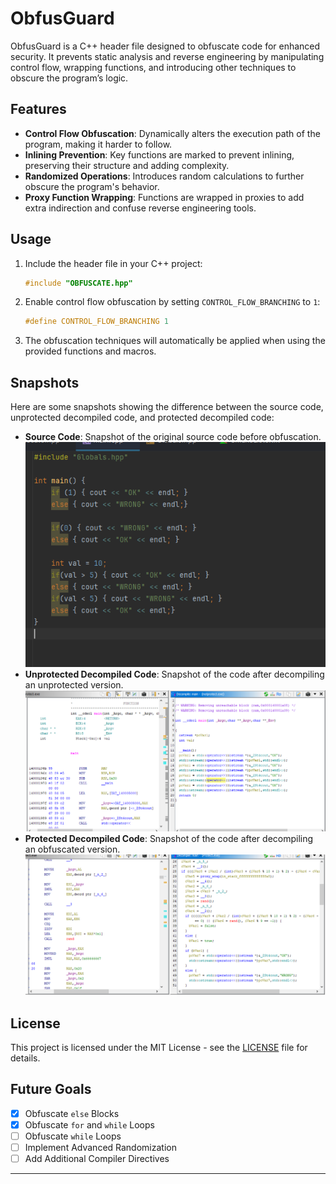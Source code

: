 # ObfusGuard

ObfusGuard is a C++ header file designed to obfuscate code for enhanced security. It prevents static analysis and reverse engineering by manipulating control flow, wrapping functions, and introducing other techniques to obscure the program’s logic.

## Features

- **Control Flow Obfuscation**: Dynamically alters the execution path of the program, making it harder to follow.
- **Inlining Prevention**: Key functions are marked to prevent inlining, preserving their structure and adding complexity.
- **Randomized Operations**: Introduces random calculations to further obscure the program's behavior.
- **Proxy Function Wrapping**: Functions are wrapped in proxies to add extra indirection and confuse reverse engineering tools.

## Usage

1. Include the header file in your C++ project:
   ```cpp
   #include "OBFUSCATE.hpp"
   ```

2. Enable control flow obfuscation by setting `CONTROL_FLOW_BRANCHING` to `1`:
   ```cpp
   #define CONTROL_FLOW_BRANCHING 1
   ```

3. The obfuscation techniques will automatically be applied when using the provided functions and macros.

## Snapshots

Here are some snapshots showing the difference between the source code, unprotected decompiled code, and protected decompiled code:

- **Source Code**: Snapshot of the original source code before obfuscation.
  ![Source Code](images/source.png)
- **Unprotected Decompiled Code**: Snapshot of the code after decompiling an unprotected version.
  ![Unprotected Decompiled Code](images/img2.png)
- **Protected Decompiled Code**: Snapshot of the code after decompiling an obfuscated version.
  ![Protected Decompiled Code](images/img1.png)

## License

This project is licensed under the MIT License - see the [LICENSE](LICENSE) file for details.

## Future Goals

- [x] Obfuscate `else` Blocks
- [x] Obfuscate `for` and `while` Loops
- [ ] Obfuscate `while` Loops
- [ ] Implement Advanced Randomization
- [ ] Add Additional Compiler Directives

---